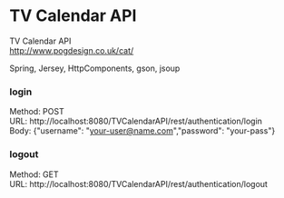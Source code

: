 # TV Calendar API
TV Calendar API  
http://www.pogdesign.co.uk/cat/  

Spring, Jersey, HttpComponents, gson, jsoup  

### login  
Method: POST  
URL: http://localhost:8080/TVCalendarAPI/rest/authentication/login  
Body: {"username": "your-user@name.com","password": "your-pass"}  

### logout  
Method: GET  
URL: http://localhost:8080/TVCalendarAPI/rest/authentication/logout  